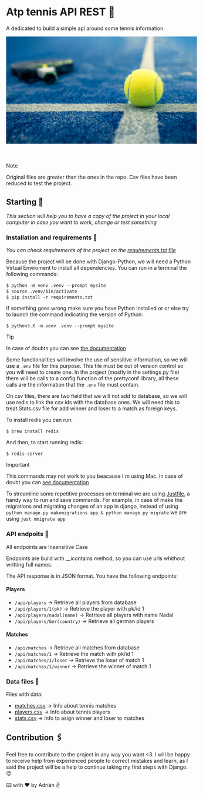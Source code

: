 # Atp tennis API REST 🎾

A dedicated to build a simple api around some tennis information.

<div style='width:520px'>
    <img src='img/tennis.jpeg'>
</div>
<br>
<br>

> [!NOTE]
> Original files are greater than the ones in the repo. Csv files have been reduced to test the project.

## Starting 🚀

_This section will help you to have a copy of the project in your local computer in case you want to work, change or test something_

### Installation and requirements 🔧

_You can check requirements of the project on the [requirements.txt file](requirements.txt)_

Because the project will be done with Django-Python, we will need a Python Virtual Enviroment to install all dependencies. You can run in a terminal the following commands:

```console
$ python -m venv .venv --prompt mysite
$ source .venv/bin/activate
$ pip install -r requirements.txt
```

If something goes wrong make sure you have Python installed or or else try to launch the command indicating the version of Python:

```console
$ python3.X -m venv .venv --prompt mysite
```

> [!TIP]
> In case of doubts you can see [the documentation](https://docs.python.org/3/library/venv.html)

Some functionalities will involve the use of sensitive information, so we will use a `.env` file for this purpose. This file must be out of version control so you will need to create one. In the project (mostly in the settings.py file) there will be calls to a config function of the prettyconf library, all these calls are the information that the `.env` file must contain.

On csv files, there are two field that we will not add to database, so we will use redis to link the csv ids with the database ones. We will need this to treat Stats.csv file for add winner and loser to a match as foreign keys.

To install redis you can run:

```console
$ brew install redis
```

And then, to start running redis:

```console
$ redis-server
```

> [!IMPORTANT]
> This commands may not work to you beacause I´m using Mac. In case of doubt you can [see documentation](https://redis.io)

To streamline some repetitive processes on terminal we are using [Justfile](https://github.com/casey/just), a handy way to run and save commands. For example, in case of make the migrations and migrating changes of an app in django, instead of using `python manage.py makemigrations app & python manage.py migrate` we are using `just mmigrate app`

### API endpoits 📩

All endpoints are Insensitive Case

Endpoints are build with \_\_icontains method, so you can use urls whithout writting full names.

The API response is in JSON format. You have the following endpoints:

#### Players

- `/api/players` -> Retrieve all players from database
- `/api/players/1(pk)` -> Retrieve the player with pk/id 1
- `/api/players/nadal(name)` -> Retrieve all players with name Nadal
- `/api/players/Ger(country)` -> Retrieve all german players

#### Matches

- `/api/matches` -> Retrieve all matches from database
- `/api/matches/1` -> Retrieve the match with pk/id 1
- `/api/matches/1/loser` -> Retrieve the loser of match 1
- `/api/matches/1/winner` -> Retrieve the winner of match 1

### Data files 📑

Files with data:

- [matches.csv](atp_data/matches.csv) -> Info about tennis matches
- [players.csv](atp_data/players.csv) -> Info about tennis players
- [stats.csv](atp_data/stats.csv) -> Info to asign winner and loser to matches

## Contribution 🖇️

Feel free to contribute to the project in any way you want <3. I will be happy to receive help from experienced people to correct mistakes and learn, as I said the project will be a help to continue taking my first steps with Django. 😊

⌨️ with ❤️ by Adrián ✌️
